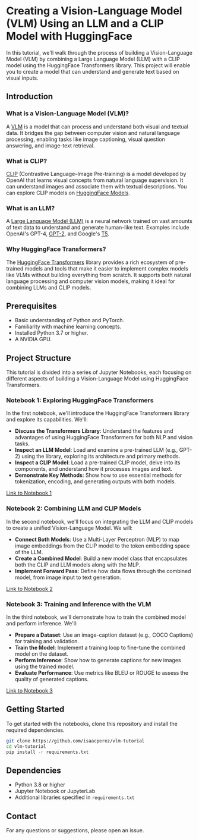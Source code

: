 # Creating a Vision-Language Model (VLM) Using an LLM and a CLIP Model with HuggingFace
In this tutorial, we'll walk through the process of building a Vision-Language Model (VLM) by combining a Large Language Model (LLM) with a CLIP model using the HuggingFace Transformers library. This project will enable you to create a model that can understand and generate text based on visual inputs.

## Introduction
### What is a Vision-Language Model (VLM)?

A [VLM](https://huggingface.co/blog/vlms) is a model that can process and understand both visual and textual data. It bridges the gap between computer vision and natural language processing, enabling tasks like image captioning, visual question answering, and image-text retrieval.

### What is CLIP?

[CLIP](https://openai.com/index/clip/) (Contrastive Language–Image Pre-training) is a model developed by OpenAI that learns visual concepts from natural language supervision. It can understand images and associate them with textual descriptions. You can explore CLIP models on [HuggingFace Models](https://huggingface.co/models?other=clip).

### What is an LLM?

A [Large Language Model (LLM)](https://en.wikipedia.org/wiki/Large_language_model) is a neural network trained on vast amounts of text data to understand and generate human-like text. Examples include OpenAI's GPT-4, [GPT-2](https://huggingface.co/openai-community/gpt2), and Google's [T5](https://huggingface.co/google-t5/t5-base).

### Why HuggingFace Transformers?

The [HuggingFace Transformers](https://huggingface.co/docs/transformers/index) library provides a rich ecosystem of pre-trained models and tools that make it easier to implement complex models like VLMs without building everything from scratch. It supports both natural language processing and computer vision models, making it ideal for combining LLMs and CLIP models.

## Prerequisites

  - Basic understanding of Python and PyTorch.
  - Familiarity with machine learning concepts.
  - Installed Python 3.7 or higher.
  - A NVIDIA GPU.

## Project Structure

This tutorial is divided into a series of Jupyter Notebooks, each focusing on different aspects of building a Vision-Language Model using HuggingFace Transformers.

### Notebook 1: Exploring HuggingFace Transformers

In the first notebook, we'll introduce the HuggingFace Transformers library and explore its capabilities. We'll:

  - **Discuss the Transformers Library**: Understand the features and advantages of using HuggingFace Transformers for both NLP and vision tasks.
  - **Inspect an LLM Model**: Load and examine a pre-trained LLM (e.g., GPT-2) using the library, exploring its architecture and primary methods.
  - **Inspect a CLIP Model**: Load a pre-trained CLIP model, delve into its components, and understand how it processes images and text.
  - **Demonstrate Key Methods**: Show how to use essential methods for tokenization, encoding, and generating outputs with both models.

[Link to Notebook 1](TODO)

### Notebook 2: Combining LLM and CLIP Models

In the second notebook, we'll focus on integrating the LLM and CLIP models to create a unified Vision-Language Model. We will:

  - **Connect Both Models**: Use a Multi-Layer Perceptron (MLP) to map image embeddings from the CLIP model to the token embedding space of the LLM.
  - **Create a Combined Model**: Build a new model class that encapsulates both the CLIP and LLM models along with the MLP.
  - **Implement Forward Pass**: Define how data flows through the combined model, from image input to text generation.

[Link to Notebook 2](TODO)

### Notebook 3: Training and Inference with the VLM

In the third notebook, we'll demonstrate how to train the combined model and perform inference. We'll:

  - **Prepare a Dataset**: Use an image-caption dataset (e.g., COCO Captions) for training and validation.
  - **Train the Model**: Implement a training loop to fine-tune the combined model on the dataset.
  - **Perform Inference**: Show how to generate captions for new images using the trained model.
  - **Evaluate Performance**: Use metrics like BLEU or ROUGE to assess the quality of generated captions.

[Link to Notebook 3](TODO)

## Getting Started

To get started with the notebooks, clone this repository and install the required dependencies.

```bash
git clone https://github.com/isaacperez/vlm-tutorial
cd vlm-tutorial
pip install -r requirements.txt
```

## Dependencies

  - Python 3.8 or higher
  - Jupyter Notebook or JupyterLab
  - Additional libraries specified in `requirements.txt`


## Contact
For any questions or suggestions, please open an issue.
